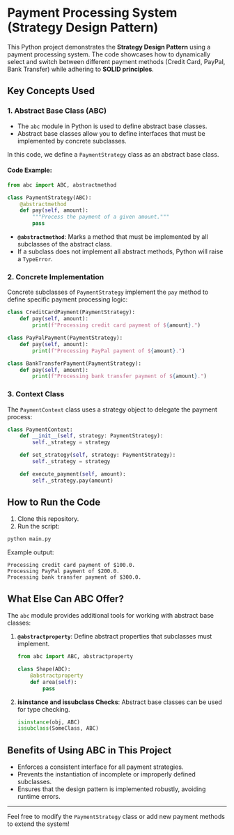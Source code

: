 # Payment Processing System (Strategy Design Pattern)

This Python project demonstrates the **Strategy Design Pattern** using a payment processing system. The code showcases how to dynamically select and switch between different payment methods (Credit Card, PayPal, Bank Transfer) while adhering to **SOLID principles**.

## **Key Concepts Used**

### **1. Abstract Base Class (ABC)**
- The `abc` module in Python is used to define abstract base classes.
- Abstract base classes allow you to define interfaces that must be implemented by concrete subclasses.

In this code, we define a `PaymentStrategy` class as an abstract base class.

#### Code Example:
```python
from abc import ABC, abstractmethod

class PaymentStrategy(ABC):
    @abstractmethod
    def pay(self, amount):
        """Process the payment of a given amount."""
        pass
```

- **`@abstractmethod`**: Marks a method that must be implemented by all subclasses of the abstract class.
- If a subclass does not implement all abstract methods, Python will raise a `TypeError`.

### **2. Concrete Implementation**
Concrete subclasses of `PaymentStrategy` implement the `pay` method to define specific payment processing logic:

```python
class CreditCardPayment(PaymentStrategy):
    def pay(self, amount):
        print(f"Processing credit card payment of ${amount}.")

class PayPalPayment(PaymentStrategy):
    def pay(self, amount):
        print(f"Processing PayPal payment of ${amount}.")

class BankTransferPayment(PaymentStrategy):
    def pay(self, amount):
        print(f"Processing bank transfer payment of ${amount}.")
```

### **3. Context Class**
The `PaymentContext` class uses a strategy object to delegate the payment process:

```python
class PaymentContext:
    def __init__(self, strategy: PaymentStrategy):
        self._strategy = strategy

    def set_strategy(self, strategy: PaymentStrategy):
        self._strategy = strategy

    def execute_payment(self, amount):
        self._strategy.pay(amount)
```

## **How to Run the Code**
1. Clone this repository.
2. Run the script:

```bash
python main.py
```

Example output:
```
Processing credit card payment of $100.0.
Processing PayPal payment of $200.0.
Processing bank transfer payment of $300.0.
```

## **What Else Can ABC Offer?**
The `abc` module provides additional tools for working with abstract base classes:

1. **`@abstractproperty`**: Define abstract properties that subclasses must implement.
   ```python
   from abc import ABC, abstractproperty

   class Shape(ABC):
       @abstractproperty
       def area(self):
           pass
   ```

2. **isinstance and issubclass Checks**: Abstract base classes can be used for type checking.
   ```python
   isinstance(obj, ABC)
   issubclass(SomeClass, ABC)
   ```

## **Benefits of Using ABC in This Project**
- Enforces a consistent interface for all payment strategies.
- Prevents the instantiation of incomplete or improperly defined subclasses.
- Ensures that the design pattern is implemented robustly, avoiding runtime errors.

---
Feel free to modify the `PaymentStrategy` class or add new payment methods to extend the system!

